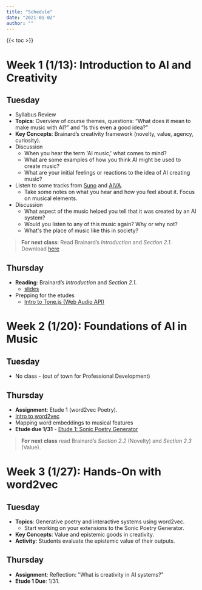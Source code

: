 ```yaml
---
title: "Schedule"
date: "2021-01-02"
author: ""
---
```


{{< toc >}}

# Week 1 (1/13): Introduction to AI and Creativity

## Tuesday

- Syllabus Review
- **Topics**: Overview of course themes, questions: “What does it mean to make music with AI?” and “Is this even a good idea?”
- **Key Concepts**: Brainard’s creativity framework (novelty, value, agency, curiosity).
- Discussion
  - When you hear the term 'AI music,' what comes to mind?
  - What are some examples of how you think AI might be used to create music?
  - What are your initial feelings or reactions to the idea of AI creating music?
- Listen to some tracks from [Suno](https://suno.com/) and [AIVA](https://www.aiva.ai/).
  - Take some notes on what you hear and how you feel about it. Focus on musical elements. 
- Discussion
  - What aspect of the music helped you tell that it was created by an AI system?
  - Would you listen to any of this music again? Why or why not?
  - What's the place of music like this in society?


> **For next class**: Read Brainard’s *Introduction* and *Section 2.1*. 
> Download [here](https://philpapers.org/archive/BRATCC-9.pdf)

## Thursday 

- **Reading**: Brainard’s *Introduction* and *Section 2.1*.
  - [slides](../lectures/week-1/brainard-intro-2.1/)
- Prepping for the etudes
  - [Intro to Tone.js (Web Audio API)](../lectures/week-1/tonejs-intro) 

# Week 2 (1/20): Foundations of AI in Music

## Tuesday

- No class - (out of town for Professional Development)

<!-- - **Topics**: GOFAI techniques (rule-based systems, algorithmic composition) and their relevance today.
- **Activity**: Analyze algorithmic compositions for novelty. -->
  
## Thursday

- **Assignment**: Etude 1 (word2vec Poetry).
- [Intro to word2vec](../lectures/week-2/word2vec-intro)
- Mapping word embeddings to musical features
- **Etude due 1/31** - [Etude 1: Sonic Poetry Generator](../projects#etude-1-sonic-poetry-generator)
  
> **For next class** read Brainard’s *Section 2.2* (Novelty) and *Section 2.3* (Value).

# Week 3 (1/27): Hands-On with word2vec

## Tuesday 

- **Topics**: Generative poetry and interactive systems using word2vec.
  - Start working on your extensions to the Sonic Poetry Generator.
- **Key Concepts**: Value and epistemic goods in creativity.
- **Activity**: Students evaluate the epistemic value of their outputs.

## Thursday

- **Assignment**: Reflection: "What is creativity in AI systems?"
- **Etude 1 Due**: 1/31.
  
<!--   
## **Week 4 (2/3): Machine Learning for Music**
- **Topics**: MIR techniques (k-NN, SVM, HMM) and applications in feature extraction and classification.
- **Key Concepts**: Agency in creative tasks.
- **Activity**: Discuss whether classifiers exhibit intentionality or reflect human agency.
- **Reading**: Brainard’s *Section 2.4* (Agency).
- **Assignment**: Etude 2 (Genre Classifier and Audio Mosaic).
  
## **Week 5 (2/10): Audio Feature Extraction and Classification**
- **Topics**: Extracting timbre, pitch, and rhythm features; training classifiers for genre identification.
- **Key Concepts**: Agency and ethical implications of automated systems.
- **Activity**: Debate: “Does automation devalue human musicianship?”
- **Reading**: Supplemental article on copyright and AI.
  

## **Week 6 (2/17): Creative Audio Manipulation**
- **Topics**: Audio mosaics and collage-making techniques.
- **Key Concepts**: Curiosity as a condition for creativity; copyright and ownership issues.
- **Activity**: Discuss ethical challenges in AI-generated works.
- **Etude 2 Due**: 2/16.
- **Class Presentations**: Mosaic outputs.
  
## **Week 7 (2/24): Interactive Machine Learning and HCI**
- **Topics**: Wekinator and humans-in-the-loop systems.
- **Key Concepts**: Human agency in collaborative systems; impact of AI on musicians.
- **Activity**: Analyze AI-generated works for balance between human and AI contributions.
- **Reading**: Brainard’s *Section 2.5* (Curiosity).
- **Assignment**: Etude 3 (Wekinator Interactive Toys).
  ## **Week 8 (3/3): Designing Interactive AI Systems**
- **Topics**: Building Wekinator-based prototypes.
- **Key Concepts**: Balancing human involvement and AI autonomy in creative processes.
- **Reflection**: “What level of human involvement is needed for creativity?”
  
## **Week 9 (3/10): Spring Break – No Class**
  
## **Week 10 (3/17): AI and Deep Learning for Music**
- **Topics**: RNNs, GANs, VAEs, transformers for music generation.
- **Key Concepts**: Preserving cultural authenticity in AI models.
- **Activity**: Explore culturally specific music datasets and discuss ethical guidelines for their use.
- **Etude 3 Due**: 3/19.
- **No Class**: 3/20 (MoxSonic).
  
## **Week 11 (3/24): Final Project Introduction**
- **Topics**: "Escaping the Turing Trap"—conceptualizing systems for human-AI collaboration.
- **Key Concepts**: Ethical considerations: copyright, cultural authenticity, and human impact.
- **Activity**: Begin brainstorming and prototyping.
- **Reading**: Assign supplemental paper on cultural representation in AI.
  
## **Week 12 (3/31): System Design for AI and Music**
- **Topics**: Discriminative vs. generative systems; inclusive and ethical design principles.
- **Activity**: Draft project proposals addressing ethical challenges.
  
## **Week 13 (4/7): Progress Check-In**
- **Topics**: Peer feedback and collaborative critique on prototypes.
- **Key Concepts**: Balancing automation and human interaction in design.
- **Activity**: Discuss how projects align with ethical guidelines.
  
## **Weeks 14-16 (4/14 – 4/28): Final Project Work**
- **Topics**: Refinement and implementation of final projects.
- **Key Concepts**: Iterative design, agency, and ethical considerations.
- **Activity**: In-class work sessions, one-on-one consultations with the instructor, peer reviews.
  
## **Final Exam Day: Final Presentations**
- **Topics**: Showcase completed projects to peers and possibly an external audience.
- **Activity**: Presentations followed by a class discussion reflecting on course learning goals, creativity, and ethical insights. -->

